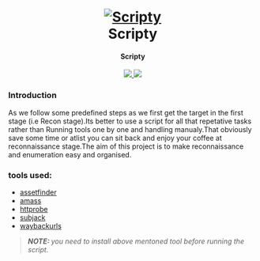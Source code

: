 <h1 align="center">
  <br>
  <a href="https://github.com/harsh-kk/Bhim"><img src="https://i.ibb.co/9hJ16G3/Screenshot-from-2020-04-26-05-21-17.png" alt="Scripty"></a>
  <br>
  Scripty
  <br>
</h1>

<h4 align="center">Scripty</h4>

<p align="center">
  <a href="https://github.com/harsh-kk/scripty/releases">
    <img src="https://img.shields.io/badge/release-1.0-orange">
  </a>
  <a href="https://twitter.com/xploitprotocol">
      <img src="https://img.shields.io/twitter/url?logoColor=green&style=social&url=https%3A%2F%2Ftwitter.com%2Fxploitprotocol">
  </a>
</p>

### Introduction
As we follow some predefined steps as we first get the target in the first stage (i.e Recon stage).Its better to use a script for all that repetative tasks rather than Running tools one by one and handling manualy.That obviously save some time or atlist you can sit back and enjoy your coffee at reconnaissance stage.The aim of this project is to make reconnaissance and enumeration easy and organised.

### tools used:
* [assetfinder](https://github.com/tomnomnom/assetfinder)
* [amass](https://github.com/OWASP/Amass)
* [httprobe](https://github.com/tomnomnom/httprobe)
* [subjack](https://github.com/haccer/subjack)
* [waybackurls](https://github.com/tomnomnom/waybackurls)

> <i> <b> NOTE: </b> you need to install above mentoned tool before running the script.</i>
